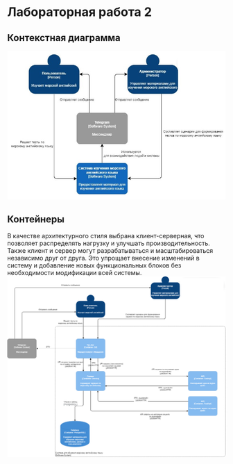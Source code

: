 # Лабораторная работа 2

## Контекстная диаграмма
![Image alt](https://github.com/KurilovNV/PAPS/blob/LabWork2/Lab%20Work%20№2/doc/Диаграмма%20системного%20контекста.png)

## Контейнеры
В качестве архитектурного стиля выбрана клиент-серверная, что позволяет распределять нагрузку и улучшать производительность.
Также клиент и сервер могут разрабатываться и масштабироваться независимо друг от друга. Это упрощает внесение изменений в систему и добавление новых функциональных блоков без необходимости модификации всей системы.
![Image alt](https://github.com/KurilovNV/PAPS/blob/LabWork2/Lab%20Work%20№2/doc/Диаграмма%20контейнеров.png)
